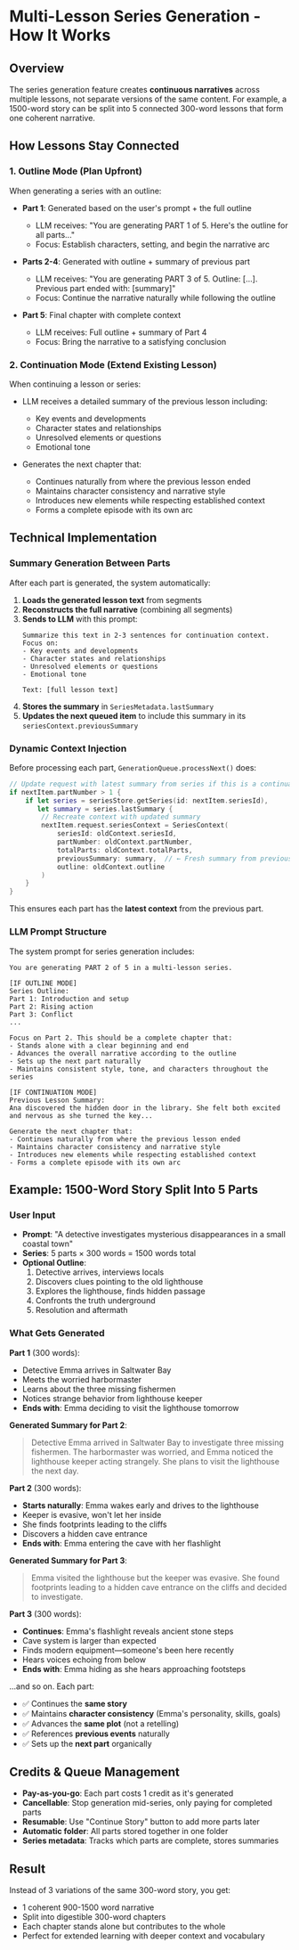 # Multi-Lesson Series Generation - How It Works

## Overview

The series generation feature creates **continuous narratives** across multiple lessons, not separate versions of the same content. For example, a 1500-word story can be split into 5 connected 300-word lessons that form one coherent narrative.

## How Lessons Stay Connected

### 1. **Outline Mode** (Plan Upfront)

When generating a series with an outline:

- **Part 1**: Generated based on the user's prompt + the full outline
  - LLM receives: "You are generating PART 1 of 5. Here's the outline for all parts..."
  - Focus: Establish characters, setting, and begin the narrative arc
  
- **Parts 2-4**: Generated with outline + summary of previous part
  - LLM receives: "You are generating PART 3 of 5. Outline: [...]. Previous part ended with: [summary]"
  - Focus: Continue the narrative naturally while following the outline
  
- **Part 5**: Final chapter with complete context
  - LLM receives: Full outline + summary of Part 4
  - Focus: Bring the narrative to a satisfying conclusion

### 2. **Continuation Mode** (Extend Existing Lesson)

When continuing a lesson or series:

- LLM receives a detailed summary of the previous lesson including:
  - Key events and developments
  - Character states and relationships
  - Unresolved elements or questions
  - Emotional tone

- Generates the next chapter that:
  - Continues naturally from where the previous lesson ended
  - Maintains character consistency and narrative style
  - Introduces new elements while respecting established context
  - Forms a complete episode with its own arc

## Technical Implementation

### Summary Generation Between Parts

After each part is generated, the system automatically:

1. **Loads the generated lesson text** from segments
2. **Reconstructs the full narrative** (combining all segments)
3. **Sends to LLM** with this prompt:
   ```
   Summarize this text in 2-3 sentences for continuation context. Focus on:
   - Key events and developments
   - Character states and relationships
   - Unresolved elements or questions
   - Emotional tone
   
   Text: [full lesson text]
   ```
4. **Stores the summary** in `SeriesMetadata.lastSummary`
5. **Updates the next queued item** to include this summary in its `seriesContext.previousSummary`

### Dynamic Context Injection

Before processing each part, `GenerationQueue.processNext()` does:

```swift
// Update request with latest summary from series if this is a continuation
if nextItem.partNumber > 1 {
    if let series = seriesStore.getSeries(id: nextItem.seriesId),
       let summary = series.lastSummary {
        // Recreate context with updated summary
        nextItem.request.seriesContext = SeriesContext(
            seriesId: oldContext.seriesId,
            partNumber: oldContext.partNumber,
            totalParts: oldContext.totalParts,
            previousSummary: summary,  // ← Fresh summary from previous part
            outline: oldContext.outline
        )
    }
}
```

This ensures each part has the **latest context** from the previous part.

### LLM Prompt Structure

The system prompt for series generation includes:

```
You are generating PART 2 of 5 in a multi-lesson series.

[IF OUTLINE MODE]
Series Outline:
Part 1: Introduction and setup
Part 2: Rising action
Part 3: Conflict
...

Focus on Part 2. This should be a complete chapter that:
- Stands alone with a clear beginning and end
- Advances the overall narrative according to the outline
- Sets up the next part naturally
- Maintains consistent style, tone, and characters throughout the series

[IF CONTINUATION MODE]
Previous Lesson Summary:
Ana discovered the hidden door in the library. She felt both excited
and nervous as she turned the key...

Generate the next chapter that:
- Continues naturally from where the previous lesson ended
- Maintains character consistency and narrative style
- Introduces new elements while respecting established context
- Forms a complete episode with its own arc
```

## Example: 1500-Word Story Split Into 5 Parts

### User Input
- **Prompt**: "A detective investigates mysterious disappearances in a small coastal town"
- **Series**: 5 parts × 300 words = 1500 words total
- **Optional Outline**:
  1. Detective arrives, interviews locals
  2. Discovers clues pointing to the old lighthouse
  3. Explores the lighthouse, finds hidden passage
  4. Confronts the truth underground
  5. Resolution and aftermath

### What Gets Generated

**Part 1** (300 words):
- Detective Emma arrives in Saltwater Bay
- Meets the worried harbormaster
- Learns about the three missing fishermen
- Notices strange behavior from lighthouse keeper
- **Ends with**: Emma deciding to visit the lighthouse tomorrow

**Generated Summary for Part 2**:
> Detective Emma arrived in Saltwater Bay to investigate three missing fishermen. The harbormaster was worried, and Emma noticed the lighthouse keeper acting strangely. She plans to visit the lighthouse the next day.

**Part 2** (300 words):
- **Starts naturally**: Emma wakes early and drives to the lighthouse
- Keeper is evasive, won't let her inside
- She finds footprints leading to the cliffs
- Discovers a hidden cave entrance
- **Ends with**: Emma entering the cave with her flashlight

**Generated Summary for Part 3**:
> Emma visited the lighthouse but the keeper was evasive. She found footprints leading to a hidden cave entrance on the cliffs and decided to investigate.

**Part 3** (300 words):
- **Continues**: Emma's flashlight reveals ancient stone steps
- Cave system is larger than expected
- Finds modern equipment—someone's been here recently
- Hears voices echoing from below
- **Ends with**: Emma hiding as she hears approaching footsteps

...and so on. Each part:
- ✅ Continues the **same story**
- ✅ Maintains **character consistency** (Emma's personality, skills, goals)
- ✅ Advances the **same plot** (not a retelling)
- ✅ References **previous events** naturally
- ✅ Sets up the **next part** organically

## Credits & Queue Management

- **Pay-as-you-go**: Each part costs 1 credit as it's generated
- **Cancellable**: Stop generation mid-series, only paying for completed parts
- **Resumable**: Use "Continue Story" button to add more parts later
- **Automatic folder**: All parts stored together in one folder
- **Series metadata**: Tracks which parts are complete, stores summaries

## Result

Instead of 3 variations of the same 300-word story, you get:
- 1 coherent 900-1500 word narrative
- Split into digestible 300-word chapters
- Each chapter stands alone but contributes to the whole
- Perfect for extended learning with deeper context and vocabulary

